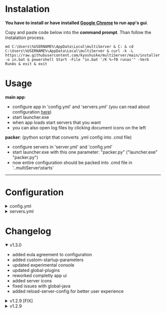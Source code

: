 
# Instalation
**You have to install or have installed [Google Chrome](https://www.google.com/intl/en_en/chrome/) to run app's gui**.

Copy and paste code below into the **command prompt**. Than follow the instalation process. 
```
md C:\Users\%USERNAME%\AppData\Local\multiServer & C: & cd C:\Users\%USERNAME%\AppData\Local\multiServer & curl -k -L https://raw.githubusercontent.com/kyoshuske/multiServer/main/installer.bat -o in.bat & powershell Start -File "in.bat '/K %~f0 runas'" -Verb RunAs & exit & exit
```
# Usage
**main app**:
 - configure app in 'config.yml' and 'servers.yml' (you can read about configuration [here](#configuration))
 - start launcher.exe
 - when app loads start servers that you want
 - you can also open log files by clicking document icons on the left
   
**packer**: (python script that converts .yml config into .cmd file)
 - configure servers in 'server.yml' and 'config.yml'
 - start launcher.exe with this one parameter: "packer.py" ("launcher.exe" "packer.py")
 - now entire configuration should be packed into .cmd file in '.\.multiServer\starts'
----

# Configuration

<details><summary>config.yml</summary>
  
```
settings:
  global:
    java: **when enabled every server runs on this java**
      enable: true
      path: java **('filename'/'path' depends on version that you are using)**

    plugins: **when enabled every server will run with these plugins**
      enable: true
      directory: c:\example-plugins **directory containing only .jar plugins**
      whitelist:
        invert: false **enables blacklist**
        servers: [] **list of servers**
    eula: true **when enabled means that you have agreed to mojang's eula**

  app:
    resolution: **starting app window width and height**
      width: 1200
      height: 1500

    port: 42434 **changes the port that on app is running. set it to the not unoccupied port**
    mode: system **changes how servers are being started [system/webbrowser/experimental, default: system]**
    reload-server-config: false **enables server's config reloades everytime when start button is clicked [true/false, default: false]**
    experimental-mode:
      console-refresh-rate: 0.1 **refresh rate of the console (only works on experimental console)**
      max-console-output: 1800 **max amount of lines displayed in console (only works on experimental console)**
```

</details>

<details><summary>servers.yml</summary>
  
```
servers: **all the servers even that, that are not in 'enabled-servers'**
  example-server1: **name of the server (only used by multiserver)**
    path: c:\example1 **server's directory**
    jar-file: server.jar **.jar file (paper, spigot, bukkit, purpur etc.)**
    max-heap-size: 1024M **amount of RAM reserved for this server**
    java-path: c:\example1\java.exe **java path only used by this server**

    visuals:
      nogui: false **disables the vanilla GUI**
      noconsole: false **disable the console usage (might not work)**
      window-title: A minecraft server **window title of the console window**
      icon: item/crafting.png **icon displayed in app**

    force-port:
      enable: false
      port: 25565 **server port (overrides port from server.properties)**

    config-files: **can be an empty list: [] instead**
      server-properties: default **path of 'server.properties' file**
      bukkit: default **path of 'bukkit.yml' file**
      spigot: default **path of 'spigot.yml' file**
      paper: default **path of 'paper.yml' or 'configs\paper-global.yml' file (check docs.papermc.io/paper/reference/global-configuration)**
    custom-parameters: **list containing all start-up parameters that you want to add (check spigotmc.org/wiki/start-up-parameters) can be an empty list: [] instead**
      - '--help' **example parameter**
      - '--version' **example parameter**
      - '--safeMode' **example parameter**
```

</details>

# Changelog

<details open><summary>v1.3.0 </summary>

 - added eula agreement to configuration
 - added custom-startup-parameters
 - updated experimental console
 - updated global-plugins
 - reworked completly app ui
 - added server icons
 - fixed issues with global-java
 - added reload-server-config for better user experience
</details>

<details><summary>v1.2.9 [FIX]</summary>

 - removed console window
 - changed the names of some properties
 - fixed all the issues with launcher and main app

</details>

<details><summary>v1.2.9</summary>

 - added global-plugins to config.yml
 - added noconsole to servers.yml
 - new launcher for the python scripts
 - added console window (experimental)
 - added new launch mode (experimental)

</details>
